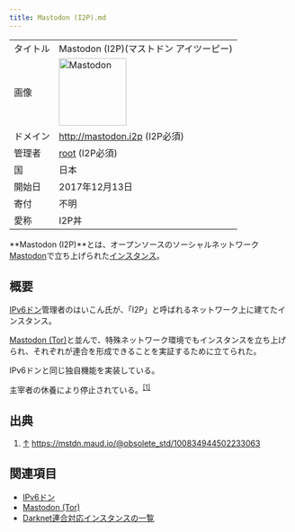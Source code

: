 ```yaml
---
title: Mastodon (I2P).md
---
```

<div>

|          |                                                                                                                                                                                                                                                                                                                                                                                                                                                                                                                                                                                                                                                    |
|----------|----------------------------------------------------------------------------------------------------------------------------------------------------------------------------------------------------------------------------------------------------------------------------------------------------------------------------------------------------------------------------------------------------------------------------------------------------------------------------------------------------------------------------------------------------------------------------------------------------------------------------------------------------|
| タイトル | Mastodon (I2P)(マストドン アイツーピー)                                                                                                                                                                                                                                                                                                                                                                                                                                                                                                                                                                                                            |
| 画像     | [<img src="/images/thumb/0/00/Mastodon_logo.png/120px-Mastodon_logo.png" srcset="/images/thumb/0/00/Mastodon_logo.png/180px-Mastodon_logo.png 1.5x, /images/0/00/Mastodon_logo.png 2x" width="120" height="120" alt="Mastodon" />](/%E3%83%95%E3%82%A1%E3%82%A4%E3%83%AB:Mastodon_logo.png "Mastodon")                                                                                                                                                                                                                                                                                                                                             |
| ドメイン | <a href="http://mastodon.i2p/about?i2paddresshelper=cdf137cyglhKV8OXHgeiUkMaDYhVQLHj3GL3UyFx7LbQsq3N3UfiJTMjVGjY7bSNLSMzwGIBG4zkuOR6rJKz7L9K9mhyQwt6e8MN6Wceb5ynFD~Ln6vT1ZLDrX4DKORPUkdkzah13b64THhUL7tZt5xnH81OjjXk7g1coZ1kIQdiamwSMAIQSznWojJSJG6yDqdT51frykuuYL3m3dWZEPPPIL5BpyZDnlJIs3cLBs2j8hoUbqAU3T73CGFv9Y~Olda-T-ar7xeIomDvKQZFObaEEslcnKTf3yRbmNioUeeDJQj9zHhvD~yANTJxKPqIv7ETFy2Vg4Dz~U0t59nuq3koKE4PYPzJv80iRcd1OiSnSb1aP7yBf9YOSZQ~zESFwnCV7xaLNDaVBK4JJLQ1wQB6vdhovIYQT2kLTrfyn~e8xEcqurQQprW7RAW7a6kIkdo6Ps4uuek~~haDsT5E~WxRMRxezpiuGCwVGwj~H~32FO9iQwbjnlkDMHWMYnyuBQAEAAcAAA==" rel="nofollow">http://mastodon.i2p</a> (I2P必須) |
| 管理者   | <a href="http://mastodon.i2p/@root" rel="nofollow">root</a> (I2P必須)                                                                                                                                                                                                                                                                                                                                                                                                                                                                                                                                                                              |
| 国       | 日本                                                                                                                                                                                                                                                                                                                                                                                                                                                                                                                                                                                                                                               |
| 開始日   | 2017年12月13日                                                                                                                                                                                                                                                                                                                                                                                                                                                                                                                                                                                                                                     |
| 寄付     | 不明                                                                                                                                                                                                                                                                                                                                                                                                                                                                                                                                                                                                                                               |
| 愛称     | I2P丼                                                                                                                                                                                                                                                                                                                                                                                                                                                                                                                                                                                                                                              |

**Mastodon (I2P)**とは、オープンソースのソーシャルネットワーク[Mastodon](/Mastodon "Mastodon")で立ち上げられた[インスタンス](/%E3%82%A4%E3%83%B3%E3%82%B9%E3%82%BF%E3%83%B3%E3%82%B9 "インスタンス")。

## 概要

[IPv6ドン](/IPv6%E3%83%89%E3%83%B3 "IPv6ドン")管理者のはいこん氏が、「I2P」と呼ばれるネットワーク上に建てたインスタンス。

[Mastodon (Tor)](/Mastodon_(Darknet) "Mastodon (Darknet)")と並んで、特殊ネットワーク環境でもインスタンスを立ち上げられ、それぞれが連合を形成できることを実証するために立てられた。

IPv6ドンと同じ独自機能を実装している。

主宰者の休養により停止されている。<sup>[\[1\]](#cite_note-1)</sup>

## 出典

<div>

1.  [↑](#cite_ref-1) <a href="https://mstdn.maud.io/@obsolete_std/100834944502233063" rel="nofollow">https://mstdn.maud.io/@obsolete_std/100834944502233063</a>

</div>

## 関連項目

-   [IPv6ドン](/IPv6%E3%83%89%E3%83%B3 "IPv6ドン")
-   [Mastodon (Tor)](/Mastodon_(Darknet) "Mastodon (Darknet)")
-   [Darknet連合対応インスタンスの一覧](/Darknet%E9%80%A3%E5%90%88%E5%AF%BE%E5%BF%9C%E3%82%A4%E3%83%B3%E3%82%B9%E3%82%BF%E3%83%B3%E3%82%B9%E3%81%AE%E4%B8%80%E8%A6%A7 "Darknet連合対応インスタンスの一覧")

</div>
